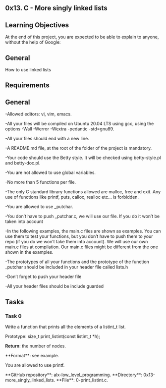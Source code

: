 ## 0x13. C - More singly linked lists

## Learning Objectives
At the end of this project, you are expected to be able to explain to anyone, without the help of Google:

## General
How to use linked lists

## Requirements

## General

-Allowed editors: vi, vim, emacs.

-All your files will be compiled on Ubuntu 20.04 LTS using gcc, using the options -Wall -Werror -Wextra -pedantic -std=gnu89.

-All your files should end with a new line.

-A README.md file, at the root of the folder of the project is mandatory.

-Your code should use the Betty style. It will be checked using betty-style.pl and betty-doc.pl.

-You are not allowed to use global variables.

-No more than 5 functions per file.

-The only C standard library functions allowed are malloc, free and exit. Any use of functions like printf, puts, calloc, realloc etc… is forbidden.

-You are allowed to use \_putchar.

-You don’t have to push \_putchar.c, we will use our file. If you do it won’t be taken into account

-In the following examples, the main.c files are shown as examples. You can use them to test your functions, but you don’t have to push them to your repo (if you do we won’t take them into account). We will use our own main.c files at compilation. Our main.c files might be different from the one shown in the examples.

-The prototypes of all your functions and the prototype of the function \_putchar should be included in your header file called lists.h

-Don’t forget to push your header file

-All your header files should be include guarded


## Tasks

### Task 0

Write a function that prints all the elements of a listint\_t list.

Prototype: size\_t print\_listint(const listint\_t \*h);

**Return**: the number of nodes.

\*\*Format\*\*: see example.

You are allowed to use printf.

\*\*GitHub repository\*\*: alx-low\_level\_programming.
\*\*Directory\*\*: 0x13-more\_singly\_linked\_lists.
\*\*File\*\*: 0-print\_listint.c.
